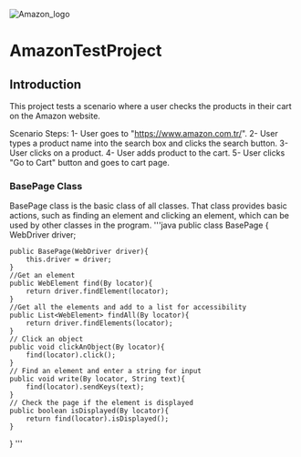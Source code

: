 ![Amazon_logo](https://github.com/tayfundaldik/AmazonTestProject/assets/79011413/ed891787-3fe2-4315-b5de-8c0ac2d3ef21)

# AmazonTestProject

## Introduction
This project tests a scenario where a user checks the products in their cart on the Amazon website.

Scenario Steps:
1- User goes to "https://www.amazon.com.tr/".
2- User types a product name into the search box and clicks the search button.
3- User clicks on a product.
4- User adds product to the cart.
5- User clicks "Go to Cart" button and goes to cart page.

### BasePage Class
BasePage class is the basic class of all classes. That class provides basic actions, such as finding an element and clicking an element, which can be used by other classes in the program.
'''java
public class BasePage {
    WebDriver driver;

    public BasePage(WebDriver driver){
        this.driver = driver;
    }
    //Get an element
    public WebElement find(By locator){
        return driver.findElement(locator);
    }
    //Get all the elements and add to a list for accessibility
    public List<WebElement> findAll(By locator){
        return driver.findElements(locator);
    }
    // Click an object
    public void clickAnObject(By locator){
        find(locator).click();
    }
    // Find an element and enter a string for input
    public void write(By locator, String text){
        find(locator).sendKeys(text);
    }
    // Check the page if the element is displayed
    public boolean isDisplayed(By locator){
        return find(locator).isDisplayed();
    }
}
'''
